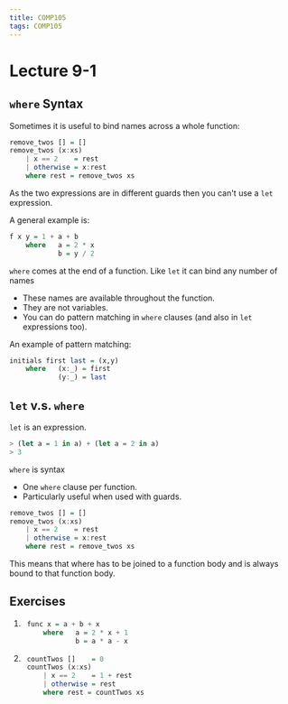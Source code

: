 ```yaml
---
title: COMP105
tags: COMP105
---
```


# Lecture 9-1
## `where` Syntax
Sometimes it is useful to bind names across a whole function:

```haskell
remove_twos [] = []
remove_twos (x:xs)
	| x == 2	= rest
	| otherwise = x:rest
	where rest = remove_twos xs
```

As the two expressions are in different guards then you can't use a `let` expression.

A general example is:

```haskell
f x y = 1 + a + b
	where 	a = 2 * x
			b = y / 2
```

`where` comes at the end of a function. Like `let` it can bind any number of names

* These names are available throughout the function.
* They are not variables.
* You can do pattern matching in `where` clauses (and also in `let` expressions too).

An example of pattern matching:

```haskell
initials first last = (x,y)
	where	(x:_) = first
			(y:_) = last
```

## `let` v.s. `where`
`let` is an expression.

```haskell
> (let a = 1 in a) + (let a = 2 in a)
> 3
```

`where` is syntax

* One `where` clause per function.
* Particularly useful when used with guards.

```haskell
remove_twos [] = []
remove_twos (x:xs)
	| x == 2	= rest
	| otherwise = x:rest
	where rest = remove_twos xs	
```

This means that where has to be joined to a function body and is always bound to that function body.

## Exercises
1. ```haskell
	func x = a + b + x
		where 	a = 2 * x + 1
				b = a * a - x
	```

1. ```haskell
	countTwos [] 	= 0
	countTwos (x:xs)
		| x == 2	= 1 + rest
		| otherwise = rest
		where rest = countTwos xs
	```